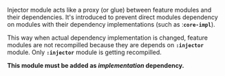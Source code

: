 Injector module acts like a proxy (or glue) between feature modules and
their dependencies. It's introduced to prevent direct modules dependency
on modules with their dependency implementations (such as
:**`core-impl`**).

This way when actual dependency implementation is
changed, feature modules are not recompilled because they are depends on
**`:injector`** module. Only **`:injector`** module is getting
recompilled.

**This module must be added as *implementation* dependency.**